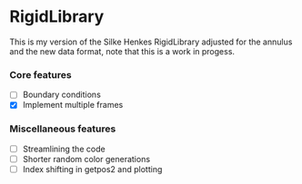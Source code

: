# RigidLibrary
This is my version of the Silke Henkes RigidLibrary adjusted for the annulus and the new data format, note that this is a work in progess.
### Core features
- [ ] Boundary conditions
- [x] Implement multiple frames

### Miscellaneous features
- [ ] Streamlining the code
- [ ] Shorter random color generations
- [ ] Index shifting in getpos2 and plotting
